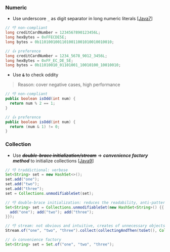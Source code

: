 ### Numeric
+ Use underscore *```_```* as digit separator in long numeric literals [[Java7](https://docs.oracle.com/javase/8/docs/technotes/guides/language/underscores-literals.html)]
```java
// 👎 non-compliant
long creditCardNumber = 1234567890123456L;
long hexBytes = 0xFFECDE5E;
long bytes = 0b11010010011010011001010010010010;

// 👍 preference
long creditCardNumber = 1234_5678_9012_3456L;
long hexBytes = 0xFF_EC_DE_5E;
long bytes = 0b11010010_01101001_10010100_10010010;
```

+ Use **```&```** to check oddity
> Reason: cover negative cases, high performance
```java
// 👎 non-compliant
public boolean isOdd(int num) {
  return num % 2 == 1;
}

// 👍 preference
public boolean isOdd(int num) {
  return (num & 1) != 0;
}
```

### Collection
+ Use ~~_**double-brace initialization/stream**_~~ => _**convenience factory method**_ to initialize collections [[Java9](https://www.baeldung.com/java-9-collections-factory-methods)]
```java
// 👎 traddictional: verbose 
Set<String> set = new HashSet<>();
set.add("one");
set.add("two");
set.add("three");
set = Collections.unmodifiableSet(set);

// 👎 double-brace initialization: reduces the readability, anti-pattern
Set<String> set = Collections.unmodifiableSet(new HashSet<String>() {{
  add("one"); add("two"); add("three");
}});

// 👎 stream: not obvious and intuitive, creates of unnecessary objects, can't create Map
Stream.of("one", "two", "three").collect(collectingAndThen(toSet(), Collections::unmodifiableSet));

// 👍 convenience factory
Set<String> set = Set.of("one", "two", "three");
```

